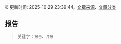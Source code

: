 :alarm_clock: 更新时间: 2025-10-29 23:39:44。[文章来源](/README.md)、[文章分类](/TAGS.md)

## 报告


> 关键字：`报告`、`月报`



